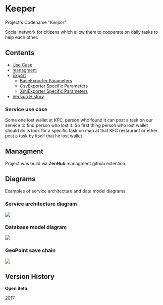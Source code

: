# Keeper

Project's Codename "*Keeper*"

Social network for citizens which allow them to cooperate on daily tasks to help each other.

## Contents
- [Use Case](#service-use-case)
- [managment](#managment)
- [Export](#export)
  - [BaseExporter Parameters](#service-architecture-diagram)
  - [CsvExporter Specific Parameters](#database-model-diagram)
  - [XmlExporter Specific Parameters](#geoPoint-save-chain)
- [Version History](#version-history)

### Service use case

Some one lost wallet at KFC, person who found it can post a task on our service to find person who lost it. So first thing person who lost wallet should do is look for a specific task on map at that KFC restaurant or ether post a task by itself that he lost wallet.

## Managment

Project was build via **ZenHub** managment github extention.

## Diagrams

Examples of service architecture and data model diagrams.

### Service architecture diagram

![](https://image.ibb.co/do22Ax/UML_Keeper_v2_1.png)

### Database model diagram

![](https://image.ibb.co/fTgjOH/UML_Keeper_v2_1_DB.png)

### GeoPoint save chain

![](https://image.ibb.co/emqdiH/sequence.png)

## Version History

**Open Beta**.

2017
